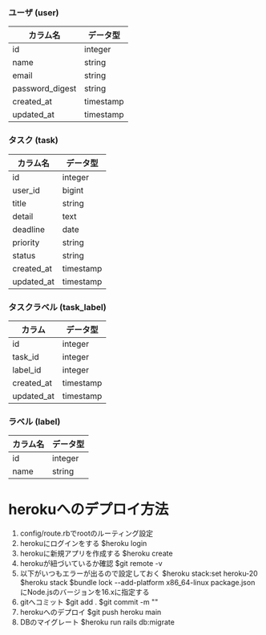 ###  ユーザ (user)

| カラム名        | データ型    |
| --------------- | ----------- |
| id              | integer     |
| name            | string      |
| email           | string      |
| password_digest | string      |
| created_at      | timestamp   |
| updated_at      | timestamp   |

### タスク (task)

| カラム名 | データ型 |
| -------- | -------- |
| id       | integer  |
| user_id  | bigint   |
| title    | string   |
| detail   | text     |
| deadline | date     |
| priority | string   |
| status   | string   |
|created_at| timestamp|
|updated_at| timestamp|

### タスクラベル (task_label)

| カラム   | データ型  |
| ---------- | --------- |
| id         | integer   |
| task_id    | integer   |
| label_id   | integer   |
| created_at | timestamp |
| updated_at | timestamp |

### ラベル (label)

| カラム名 | データ型 |
| -------- | -------- |
| id       | integer  |
| name     | string   |

# herokuへのデプロイ方法
1. config/route.rbでrootのルーティング設定
2. herokuにログインをする
   $heroku login
3. herokuに新規アプリを作成する
   $heroku create
4. herokuが紐づいているか確認
   $git remote -v
5. 以下がいつもエラーが出るので設定しておく
   $heroku stack:set heroku-20
   $heroku stack
   $bundle lock --add-platform x86_64-linux
   package.jsonにNode.jsのバージョンを16.xに指定する
6. gitへコミット
   $git add .
   $git commit -m ""
7. herokuへのデプロイ
   $git push heroku main
8. DBのマイグレート
   $heroku run rails db:migrate